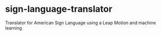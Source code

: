 # sign-language-translator
Translator for American Sign Language using a Leap Motion and machine learning
